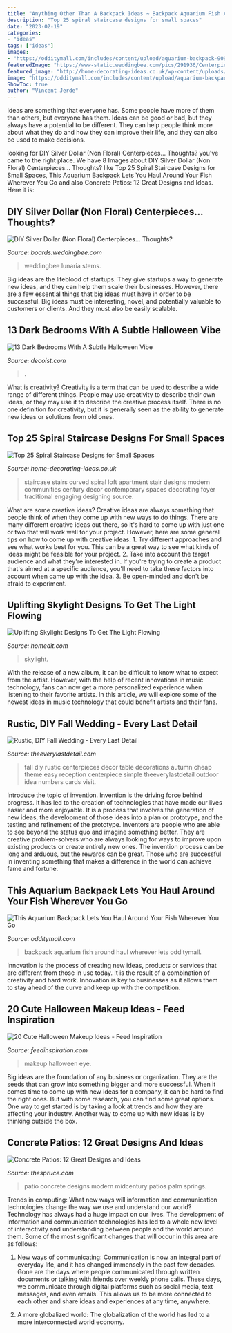 ```yaml
---
title: "Anything Other Than A Backpack Ideas ~ Backpack Aquarium Fish Around Haul Wherever Lets Odditymall"
description: "Top 25 spiral staircase designs for small spaces"
date: "2023-02-19"
categories:
- "ideas"
tags: ["ideas"]
images:
- "https://odditymall.com/includes/content/upload/aquarium-backpack-909.jpg"
featuredImage: "https://www-static.weddingbee.com/pics/291936/Centerpieces_3.jpg"
featured_image: "http://home-decorating-ideas.co.uk/wp-content/uploads/2021/03/spiral-stairs-14.jpg"
image: "https://odditymall.com/includes/content/upload/aquarium-backpack-909.jpg"
ShowToc: true
author: "Vincent Jerde"
---
```



Ideas are something that everyone has. Some people have more of them than others, but everyone has them. Ideas can be good or bad, but they always have a potential to be different. They can help people think more about what they do and how they can improve their life, and they can also be used to make decisions.

	

		
looking for DIY Silver Dollar (Non Floral) Centerpieces… Thoughts? you've came to the right place. We have 8 Images about DIY Silver Dollar (Non Floral) Centerpieces… Thoughts? like Top 25 Spiral Staircase Designs for Small Spaces, This Aquarium Backpack Lets You Haul Around Your Fish Wherever You Go and also Concrete Patios: 12 Great Designs and Ideas. Here it is:
		
    
## DIY Silver Dollar (Non Floral) Centerpieces… Thoughts?

<img loading=lazy src="https://www-static.weddingbee.com/pics/291936/Centerpieces_3.jpg" onerror="this.onerror=null;this.src='https://tse3.mm.bing.net/th?id=OIP.d8AzWt6dDAWz1_iXiGYKUQHaJ4&amp;pid=15.1';" alt="DIY Silver Dollar (Non Floral) Centerpieces… Thoughts?">

_Source: boards.weddingbee.com_

>weddingbee lunaria stems. 

	

Big ideas are the lifeblood of startups. They give startups a way to generate new ideas, and they can help them scale their businesses. However, there are a few essential things that big ideas must have in order to be successful. Big ideas must be interesting, novel, and potentially valuable to customers or clients. And they must also be easily scalable.

    
## 13 Dark Bedrooms With A Subtle Halloween Vibe

<img loading=lazy src="https://cdn.decoist.com/wp-content/uploads/2013/10/Bedrooms-that-seem-designed-for-Halloween-11.jpg" onerror="this.onerror=null;this.src='https://tse3.mm.bing.net/th?id=OIP.2PJxwBSnJ9Hw1zCk50ydiwHaLH&amp;pid=15.1';" alt="13 Dark Bedrooms With A Subtle Halloween Vibe">

_Source: decoist.com_

>. 

	

What is creativity?
Creativity is a term that can be used to describe a wide range of different things. People may use creativity to describe their own ideas, or they may use it to describe the creative process itself. There is no one definition for creativity, but it is generally seen as the ability to generate new ideas or solutions from old ones.

    
## Top 25 Spiral Staircase Designs For Small Spaces

<img loading=lazy src="http://home-decorating-ideas.co.uk/wp-content/uploads/2021/03/spiral-stairs-14.jpg" onerror="this.onerror=null;this.src='https://tse2.mm.bing.net/th?id=OIP.UkgzHRUVf3WZ8zoVhdWHlAHaLJ&amp;pid=15.1';" alt="Top 25 Spiral Staircase Designs for Small Spaces">

_Source: home-decorating-ideas.co.uk_

>staircase stairs curved spiral loft apartment stair designs modern communities century decor contemporary spaces decorating foyer traditional engaging designing source. 

	

What are some creative ideas?
Creative ideas are always something that people think of when they come up with new ways to do things. There are many different creative ideas out there, so it's hard to come up with just one or two that will work well for your project. However, here are some general tips on how to come up with creative ideas: 1. Try different approaches and see what works best for you. This can be a great way to see what kinds of ideas might be feasible for your project. 2. Take into account the target audience and what they're interested in. If you're trying to create a product that's aimed at a specific audience, you'll need to take these factors into account when came up with the idea. 3. Be open-minded and don't be afraid to experiment.

    
## Uplifting Skylight Designs To Get The Light Flowing

<img loading=lazy src="https://cdn.homedit.com/wp-content/uploads/2013/03/porch-window23.jpg" onerror="this.onerror=null;this.src='https://tse1.mm.bing.net/th?id=OIP.55u6yGFU6m1z4hpIpUpcDgHaJ4&amp;pid=15.1';" alt="Uplifting Skylight Designs To Get The Light Flowing">

_Source: homedit.com_

>skylight. 

	

With the release of a new album, it can be difficult to know what to expect from the artist. However, with the help of recent innovations in music technology, fans can now get a more personalized experience when listening to their favorite artists. In this article, we will explore some of the newest ideas in music technology that could benefit artists and their fans.

    
## Rustic, DIY Fall Wedding - Every Last Detail

<img loading=lazy src="http://eld.laurengroveinter.netdna-cdn.com/wp-content/uploads/2012/03/RP18.jpg" onerror="this.onerror=null;this.src='https://tse2.mm.bing.net/th?id=OIP.KKJS1uVyb6LCXha4zBi5RAHaKf&amp;pid=15.1';" alt="Rustic, DIY Fall Wedding - Every Last Detail">

_Source: theeverylastdetail.com_

>fall diy rustic centerpieces decor table decorations autumn cheap theme easy reception centerpiece simple theeverylastdetail outdoor idea numbers cards visit. 

	

Introduce the topic of invention.
Invention is the driving force behind progress. It has led to the creation of technologies that have made our lives easier and more enjoyable. It is a process that involves the generation of new ideas, the development of those ideas into a plan or prototype, and the testing and refinement of the prototype. Inventors are people who are able to see beyond the status quo and imagine something better. They are creative problem-solvers who are always looking for ways to improve upon existing products or create entirely new ones. The invention process can be long and arduous, but the rewards can be great. Those who are successful in inventing something that makes a difference in the world can achieve fame and fortune.

    
## This Aquarium Backpack Lets You Haul Around Your Fish Wherever You Go

<img loading=lazy src="https://odditymall.com/includes/content/upload/aquarium-backpack-909.jpg" onerror="this.onerror=null;this.src='https://tse4.mm.bing.net/th?id=OIP.QeplT1wvUITSn9octCM5RAHaEt&amp;pid=15.1';" alt="This Aquarium Backpack Lets You Haul Around Your Fish Wherever You Go">

_Source: odditymall.com_

>backpack aquarium fish around haul wherever lets odditymall. 

	

Innovation is the process of creating new ideas, products or services that are different from those in use today. It is the result of a combination of creativity and hard work. Innovation is key to businesses as it allows them to stay ahead of the curve and keep up with the competition.

    
## 20 Cute Halloween Makeup Ideas - Feed Inspiration

<img loading=lazy src="http://feedinspiration.com/wp-content/uploads/2016/09/Cute-Halloween-Eye-Makeup-Idea.jpg" onerror="this.onerror=null;this.src='https://tse1.mm.bing.net/th?id=OIP.IQf3V8obcJJirLfvAaidwwAAAA&amp;pid=15.1';" alt="20 Cute Halloween Makeup Ideas - Feed Inspiration">

_Source: feedinspiration.com_

>makeup halloween eye. 

	

Big ideas are the foundation of any business or organization. They are the seeds that can grow into something bigger and more successful. When it comes time to come up with new ideas for a company, it can be hard to find the right ones. But with some research, you can find some great options. One way to get started is by taking a look at trends and how they are affecting your industry. Another way to come up with new ideas is by thinking outside the box.

    
## Concrete Patios: 12 Great Designs And Ideas

<img loading=lazy src="https://www.thespruce.com/thmb/S2hj8OYkvGVyi_8QnOSnDx2ADJM=/5616x3744/filters:fill(auto,1)/GettyImages-523420758-58a540843df78c345b3982fe.jpg" onerror="this.onerror=null;this.src='https://tse2.mm.bing.net/th?id=OIP.AtyrfnvOPusMmF5CAfutNAHaE8&amp;pid=15.1';" alt="Concrete Patios: 12 Great Designs and Ideas">

_Source: thespruce.com_

>patio concrete designs modern midcentury patios palm springs. 

	

Trends in computing: What new ways will information and communication technologies change the way we use and understand our world?
Technology has always had a huge impact on our lives. The development of information and communication technologies has led to a whole new level of interactivity and understanding between people and the world around them. Some of the most significant changes that will occur in this area are as follows:
1) New ways of communicating: Communication is now an integral part of everyday life, and it has changed immensely in the past few decades. Gone are the days where people communicated through written documents or talking with friends over weekly phone calls. These days, we communicate through digital platforms such as social media, text messages, and even emails. This allows us to be more connected to each other and share ideas and experiences at any time, anywhere.

2) A more globalized world: The globalization of the world has led to a more interconnected world economy.

